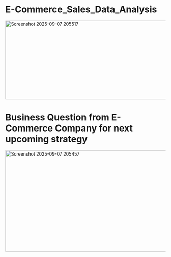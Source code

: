 # E-Commerce_Sales_Data_Analysis


<img width="554" height="247" alt="Screenshot 2025-09-07 205517" src="https://github.com/user-attachments/assets/da49f198-75ad-4e6b-a3d1-c606765e33ee" />



# Business Question from E-Commerce Company for next upcoming strategy


<img width="570" height="318" alt="Screenshot 2025-09-07 205457" src="https://github.com/user-attachments/assets/e6541a3d-58bb-4a39-95f7-87b08166c296" />
